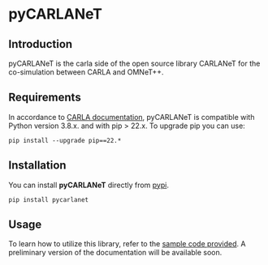 pyCARLANeT
===============
## Introduction
pyCARLANeT is the carla side of the open source library CARLANeT for the co-simulation between CARLA and OMNeT++.

## Requirements
In accordance to [CARLA documentation](https://carla.readthedocs.io/en/latest/start_quickstart/), pyCARLANeT is compatible with Python version 3.8.x. and with pip > 22.x.
To upgrade pip you can use:
```shell
pip install --upgrade pip==22.*
```

## Installation
You can install **pyCARLANeT** directly from [pypi](https://pypi.org/project/pycarlanet/). 
```shell
pip install pycarlanet
```

## Usage
To learn how to utilize this library, refer to the [sample code provided](https://github.com/jaivra/pycarlanet/blob/main/sample/template_car_pedestrian.py).
A preliminary version of the documentation will be available soon.
